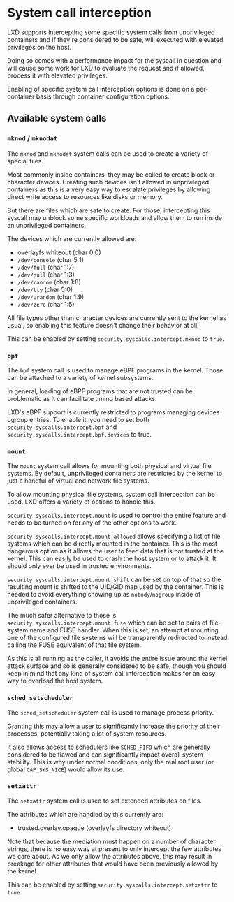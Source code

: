 # System call interception

LXD supports intercepting some specific system calls from unprivileged
containers and if they're considered to be safe, will executed with
elevated privileges on the host.

Doing so comes with a performance impact for the syscall in question and
will cause some work for LXD to evaluate the request and if allowed,
process it with elevated privileges.

Enabling of specific system call interception options is done on a
per-container basis through container configuration options.

## Available system calls

### `mknod` / `mknodat`

The `mknod` and `mknodat` system calls can be used to create a variety of special files.

Most commonly inside containers, they may be called to create block or character devices.
Creating such devices isn't allowed in unprivileged containers as this
is a very easy way to escalate privileges by allowing direct write
access to resources like disks or memory.

But there are files which are safe to create. For those, intercepting
this syscall may unblock some specific workloads and allow them to run
inside an unprivileged containers.

The devices which are currently allowed are:

- overlayfs whiteout (char 0:0)
- `/dev/console` (char 5:1)
- `/dev/full` (char 1:7)
- `/dev/null` (char 1:3)
- `/dev/random` (char 1:8)
- `/dev/tty` (char 5:0)
- `/dev/urandom` (char 1:9)
- `/dev/zero` (char 1:5)

All file types other than character devices are currently sent to the
kernel as usual, so enabling this feature doesn't change their behavior
at all.

This can be enabled by setting `security.syscalls.intercept.mknod` to `true`.

### `bpf`

The `bpf` system call is used to manage eBPF programs in the kernel.
Those can be attached to a variety of kernel subsystems.

In general, loading of eBPF programs that are not trusted can be problematic as it
can facilitate timing based attacks.

LXD's eBPF support is currently restricted to programs managing devices
cgroup entries. To enable it, you need to set both
`security.syscalls.intercept.bpf` and
`security.syscalls.intercept.bpf.devices` to true.

### `mount`

The `mount` system call allows for mounting both physical and virtual file systems.
By default, unprivileged containers are restricted by the kernel to just
a handful of virtual and network file systems.

To allow mounting physical file systems, system call interception can be used.
LXD offers a variety of options to handle this.

`security.syscalls.intercept.mount` is used to control the entire
feature and needs to be turned on for any of the other options to work.

`security.syscalls.intercept.mount.allowed` allows specifying a list of
file systems which can be directly mounted in the container. This is the
most dangerous option as it allows the user to feed data that is not trusted at
the kernel. This can easily be used to crash the host system or to
attack it. It should only ever be used in trusted environments.

`security.syscalls.intercept.mount.shift` can be set on top of that so
the resulting mount is shifted to the UID/GID map used by the container.
This is needed to avoid everything showing up as `nobody`/`nogroup` inside
of unprivileged containers.


The much safer alternative to those is
`security.syscalls.intercept.mount.fuse` which can be set to pairs of
file-system name and FUSE handler. When this is set, an attempt at
mounting one of the configured file systems will be transparently
redirected to instead calling the FUSE equivalent of that file system.

As this is all running as the caller, it avoids the entire issue around
the kernel attack surface and so is generally considered to be safe,
though you should keep in mind that any kind of system call interception
makes for an easy way to overload the host system.

### `sched_setscheduler`

The `sched_setscheduler` system call is used to manage process priority.

Granting this may allow a user to significantly increase the priority of
their processes, potentially taking a lot of system resources.

It also allows access to schedulers like `SCHED_FIFO` which are generally
considered to be flawed and can significantly impact overall system
stability. This is why under normal conditions, only the real root user
(or global `CAP_SYS_NICE`) would allow its use.

### `setxattr`

The `setxattr` system call is used to set extended attributes on files.

The attributes which are handled by this currently are:

- trusted.overlay.opaque (overlayfs directory whiteout)

Note that because the mediation must happen on a number of character
strings, there is no easy way at present to only intercept the few
attributes we care about. As we only allow the attributes above, this
may result in breakage for other attributes that would have been
previously allowed by the kernel.

This can be enabled by setting `security.syscalls.intercept.setxattr` to `true`.
